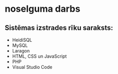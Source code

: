 # noselguma darbs
## Sistēmas izstrades rīku saraksts:
- HeidiSQL
- MySQL
- Laragon
- HTML, CSS un JavaScript
- PHP
- Visual Studio Code

